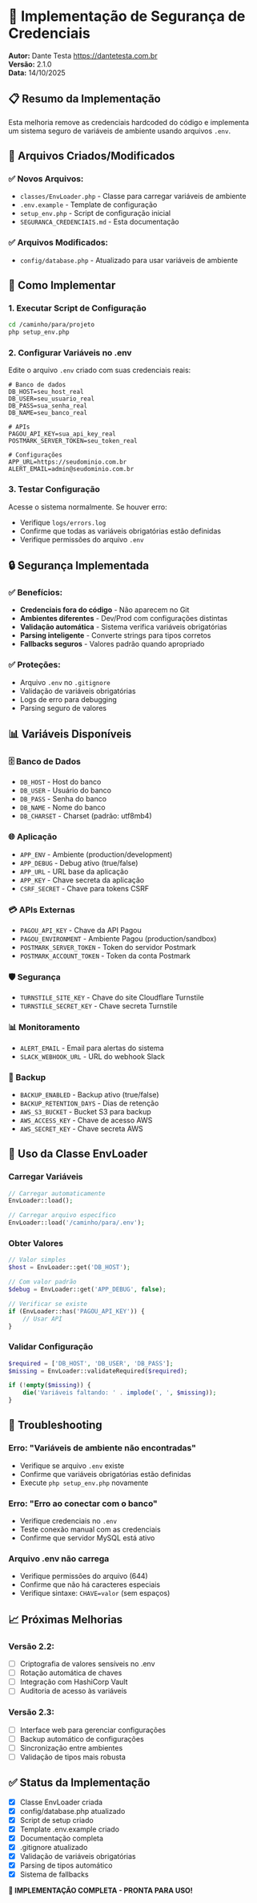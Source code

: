 # 🔐 Implementação de Segurança de Credenciais

**Autor:** Dante Testa <https://dantetesta.com.br>  
**Versão:** 2.1.0  
**Data:** 14/10/2025

## 📋 Resumo da Implementação

Esta melhoria remove as credenciais hardcoded do código e implementa um sistema seguro de variáveis de ambiente usando arquivos `.env`.

## 🔧 Arquivos Criados/Modificados

### ✅ Novos Arquivos:
- `classes/EnvLoader.php` - Classe para carregar variáveis de ambiente
- `.env.example` - Template de configuração
- `setup_env.php` - Script de configuração inicial
- `SEGURANCA_CREDENCIAIS.md` - Esta documentação

### ✅ Arquivos Modificados:
- `config/database.php` - Atualizado para usar variáveis de ambiente

## 🚀 Como Implementar

### 1. Executar Script de Configuração
```bash
cd /caminho/para/projeto
php setup_env.php
```

### 2. Configurar Variáveis no .env
Edite o arquivo `.env` criado com suas credenciais reais:

```env
# Banco de dados
DB_HOST=seu_host_real
DB_USER=seu_usuario_real
DB_PASS=sua_senha_real
DB_NAME=seu_banco_real

# APIs
PAGOU_API_KEY=sua_api_key_real
POSTMARK_SERVER_TOKEN=seu_token_real

# Configurações
APP_URL=https://seudominio.com.br
ALERT_EMAIL=admin@seudominio.com.br
```

### 3. Testar Configuração
Acesse o sistema normalmente. Se houver erro:
- Verifique `logs/errors.log`
- Confirme que todas as variáveis obrigatórias estão definidas
- Verifique permissões do arquivo `.env`

## 🔒 Segurança Implementada

### ✅ Benefícios:
- **Credenciais fora do código** - Não aparecem no Git
- **Ambientes diferentes** - Dev/Prod com configurações distintas
- **Validação automática** - Sistema verifica variáveis obrigatórias
- **Parsing inteligente** - Converte strings para tipos corretos
- **Fallbacks seguros** - Valores padrão quando apropriado

### ✅ Proteções:
- Arquivo `.env` no `.gitignore`
- Validação de variáveis obrigatórias
- Logs de erro para debugging
- Parsing seguro de valores

## 📊 Variáveis Disponíveis

### 🗄️ Banco de Dados
- `DB_HOST` - Host do banco
- `DB_USER` - Usuário do banco
- `DB_PASS` - Senha do banco
- `DB_NAME` - Nome do banco
- `DB_CHARSET` - Charset (padrão: utf8mb4)

### 🌐 Aplicação
- `APP_ENV` - Ambiente (production/development)
- `APP_DEBUG` - Debug ativo (true/false)
- `APP_URL` - URL base da aplicação
- `APP_KEY` - Chave secreta da aplicação
- `CSRF_SECRET` - Chave para tokens CSRF

### 💳 APIs Externas
- `PAGOU_API_KEY` - Chave da API Pagou
- `PAGOU_ENVIRONMENT` - Ambiente Pagou (production/sandbox)
- `POSTMARK_SERVER_TOKEN` - Token do servidor Postmark
- `POSTMARK_ACCOUNT_TOKEN` - Token da conta Postmark

### 🛡️ Segurança
- `TURNSTILE_SITE_KEY` - Chave do site Cloudflare Turnstile
- `TURNSTILE_SECRET_KEY` - Chave secreta Turnstile

### 📊 Monitoramento
- `ALERT_EMAIL` - Email para alertas do sistema
- `SLACK_WEBHOOK_URL` - URL do webhook Slack

### 💾 Backup
- `BACKUP_ENABLED` - Backup ativo (true/false)
- `BACKUP_RETENTION_DAYS` - Dias de retenção
- `AWS_S3_BUCKET` - Bucket S3 para backup
- `AWS_ACCESS_KEY` - Chave de acesso AWS
- `AWS_SECRET_KEY` - Chave secreta AWS

## 🔧 Uso da Classe EnvLoader

### Carregar Variáveis
```php
// Carregar automaticamente
EnvLoader::load();

// Carregar arquivo específico
EnvLoader::load('/caminho/para/.env');
```

### Obter Valores
```php
// Valor simples
$host = EnvLoader::get('DB_HOST');

// Com valor padrão
$debug = EnvLoader::get('APP_DEBUG', false);

// Verificar se existe
if (EnvLoader::has('PAGOU_API_KEY')) {
    // Usar API
}
```

### Validar Configuração
```php
$required = ['DB_HOST', 'DB_USER', 'DB_PASS'];
$missing = EnvLoader::validateRequired($required);

if (!empty($missing)) {
    die('Variáveis faltando: ' . implode(', ', $missing));
}
```

## 🚨 Troubleshooting

### Erro: "Variáveis de ambiente não encontradas"
- Verifique se arquivo `.env` existe
- Confirme que variáveis obrigatórias estão definidas
- Execute `php setup_env.php` novamente

### Erro: "Erro ao conectar com o banco"
- Verifique credenciais no `.env`
- Teste conexão manual com as credenciais
- Confirme que servidor MySQL está ativo

### Arquivo .env não carrega
- Verifique permissões do arquivo (644)
- Confirme que não há caracteres especiais
- Verifique sintaxe: `CHAVE=valor` (sem espaços)

## 📈 Próximas Melhorias

### Versão 2.2:
- [ ] Criptografia de valores sensíveis no .env
- [ ] Rotação automática de chaves
- [ ] Integração com HashiCorp Vault
- [ ] Auditoria de acesso às variáveis

### Versão 2.3:
- [ ] Interface web para gerenciar configurações
- [ ] Backup automático de configurações
- [ ] Sincronização entre ambientes
- [ ] Validação de tipos mais robusta

## ✅ Status da Implementação

- [x] Classe EnvLoader criada
- [x] config/database.php atualizado
- [x] Script de setup criado
- [x] Template .env.example criado
- [x] Documentação completa
- [x] .gitignore atualizado
- [x] Validação de variáveis obrigatórias
- [x] Parsing de tipos automático
- [x] Sistema de fallbacks

**🎉 IMPLEMENTAÇÃO COMPLETA - PRONTA PARA USO!**
